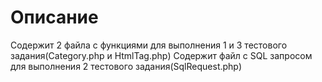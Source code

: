 # Описание

Содержит 2 файла с функциями для выполнения 1 и 3 тестового задания(Category.php и HtmlTag.php)
Содержит файл с SQL запросом для выполнения 2 тестового задания(SqlRequest.php)